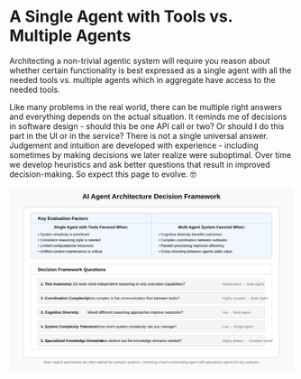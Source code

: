 # A Single Agent with Tools vs. Multiple Agents

Architecting a non-trivial agentic system will require you reason about whether certain functionality is best expressed as a single agent with all the needed tools vs. multiple agents which in aggregate have access to the needed tools.

Like many problems in the real world, there can be multiple right answers and everything depends on the actual situation. It reminds me of decisions in software design - should this be one API call or two? Or should I do this part in the UI or in the service? There is not a single universal answer. Judgement and intuition are developed with experience - including sometimes by making decisions we later realize were suboptimal. Over time we develop heuristics and ask better questions that result in improved decision-making. So expect this page to evolve. 🤓

![Alt text](./single-or-multi-agent-decision-making.svg)
